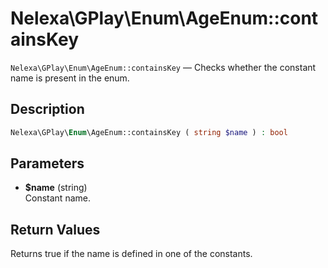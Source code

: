 # Nelexa\GPlay\Enum\AgeEnum::containsKey
`Nelexa\GPlay\Enum\AgeEnum::containsKey` — Checks whether the constant name is present in the enum.

## Description
```php
Nelexa\GPlay\Enum\AgeEnum::containsKey ( string $name ) : bool
```

## Parameters
* **$name** (string)  
Constant name.

## Return Values
Returns true if the name is defined in one of the constants.

